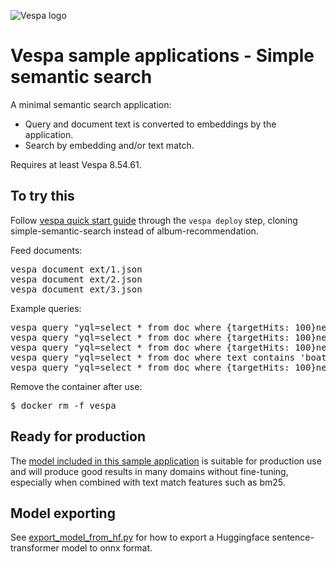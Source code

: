 <!-- Copyright Yahoo. Licensed under the terms of the Apache 2.0 license. See LICENSE in the project root. -->

![Vespa logo](https://vespa.ai/assets/vespa-logo-color.png)

# Vespa sample applications - Simple semantic search

A minimal semantic search application: 
- Query and document text is converted to embeddings by the application. 
- Search by embedding and/or text match.

<p data-test="run-macro init-deploy simple-semantic-search">
Requires at least Vespa 8.54.61.
</p>


## To try this

Follow
[vespa quick start guide](https://docs.vespa.ai/en/vespa-quick-start.html)
through the <code>vespa deploy</code> step, cloning simple-semantic-search instead of album-recommendation.

Feed documents:
<pre data-test="exec">
vespa document ext/1.json
vespa document ext/2.json
vespa document ext/3.json
</pre>

Example queries:
<pre data-test="exec" data-test-assert-contains="id:doc:doc::1">
vespa query "yql=select * from doc where {targetHits: 100}nearestNeighbor(embedding, e)" "input.query(e)=embed(space contains many suns)"
vespa query "yql=select * from doc where {targetHits: 100}nearestNeighbor(embedding, e)" "input.query(e)=embed(shipping stuff over the sea)"
vespa query "yql=select * from doc where {targetHits: 100}nearestNeighbor(embedding, e)" "input.query(e)=embed(exchanging information by sound)"
vespa query "yql=select * from doc where text contains 'boat'"
vespa query "yql=select * from doc where {targetHits: 100}nearestNeighbor(embedding, e) AND text contains 'boat'" "input.query(e)=embed(exchanging information by sound)"
</pre>

Remove the container after use:
<pre data-test="exec">
$ docker rm -f vespa
</pre>

## Ready for production

The [model included in this sample application](https://huggingface.co/sentence-transformers/all-MiniLM-L6-v2)
is suitable for production use and will produce good results in many domains without fine-tuning,
especially when combined with text match features such as bm25.

## Model exporting
See [export_model_from_hf.py](export_model_from_hf.py) for how to export a Huggingface sentence-transformer model to onnx format.
